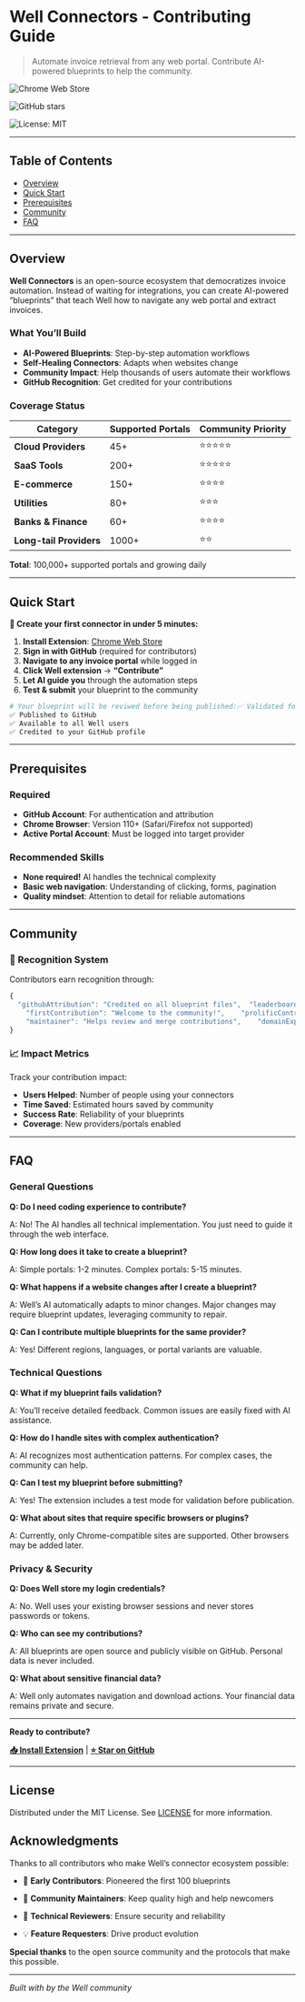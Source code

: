 # Well Connectors - Contributing Guide

> Automate invoice retrieval from any web portal. Contribute AI-powered blueprints to help the community.
> 

![Chrome Web Store](https://img.shields.io/chrome-web-store/v/opeojlhedogedjbonianohhoijlgknna.svg)

![GitHub stars](https://img.shields.io/github/stars/WellApp-ai/Well.svg)

![License: MIT](https://img.shields.io/badge/License-MIT-blue.svg)

---

## Table of Contents

- [Overview](#overview)
- [Quick Start](#quick-start)
- [Prerequisites](#prerequisites)
- [Community](#community)
- [FAQ](#faq)

---

## Overview

**Well Connectors** is an open-source ecosystem that democratizes invoice automation. Instead of waiting for integrations, you can create AI-powered “blueprints” that teach Well how to navigate any web portal and extract invoices.

### What You’ll Build

- **AI-Powered Blueprints**: Step-by-step automation workflows
- **Self-Healing Connectors**: Adapts when websites change
- **Community Impact**: Help thousands of users automate their workflows
- **GitHub Recognition**: Get credited for your contributions

### Coverage Status

| Category | Supported Portals | Community Priority |
| --- | --- | --- |
| **Cloud Providers** | 45+ | ⭐⭐⭐⭐⭐ |
| **SaaS Tools** | 200+ | ⭐⭐⭐⭐⭐ |
| **E-commerce** | 150+ | ⭐⭐⭐⭐ |
| **Utilities** | 80+ | ⭐⭐⭐ |
| **Banks & Finance** | 60+ | ⭐⭐⭐⭐ |
| **Long-tail Providers** | 1000+ | ⭐⭐ |

**Total**: 100,000+ supported portals and growing daily

---

## Quick Start

**🚀 Create your first connector in under 5 minutes:**

1. **Install Extension**: [Chrome Web Store](https://chromewebstore.google.com/detail/well/opeojlhedogedjbonianohhoijlgknna)
2. **Sign in with GitHub** (required for contributors)
3. **Navigate to any invoice portal** while logged in
4. **Click Well extension** → **“Contribute”**
5. **Let AI guide you** through the automation steps
6. **Test & submit** your blueprint to the community

```bash
# Your blueprint will be reviwed before being published:✅ Validated for security
✅ Published to GitHub
✅ Available to all Well users
✅ Credited to your GitHub profile
```

---

## Prerequisites

### Required

- **GitHub Account**: For authentication and attribution
- **Chrome Browser**: Version 110+ (Safari/Firefox not supported)
- **Active Portal Account**: Must be logged into target provider

### Recommended Skills

- **None required!** AI handles the technical complexity
- **Basic web navigation**: Understanding of clicking, forms, pagination
- **Quality mindset**: Attention to detail for reliable automations

---

## Community

### 🌟 Recognition System

Contributors earn recognition through:

```jsx
{
  "githubAttribution": "Credited on all blueprint files",  "leaderboard": "Community contributor rankings",  "badges": {
    "firstContribution": "Welcome to the community!",    "prolificContributor": "10+ successful blueprints",    "qualityChampion": "95%+ success rate maintained",    "communityHelper": "Helps review other contributions"  },  "specialRoles": {
    "maintainer": "Helps review and merge contributions",    "domainExpert": "Specialist in specific provider types",    "mentor": "Guides new contributors"  }
}
```

### 📈 Impact Metrics

Track your contribution impact:

- **Users Helped**: Number of people using your connectors
- **Time Saved**: Estimated hours saved by community
- **Success Rate**: Reliability of your blueprints
- **Coverage**: New providers/portals enabled

---

## FAQ

### General Questions

**Q: Do I need coding experience to contribute?**

A: No! The AI handles all technical implementation. You just need to guide it through the web interface.

**Q: How long does it take to create a blueprint?**

A: Simple portals: 1-2 minutes. Complex portals: 5-15 minutes.

**Q: What happens if a website changes after I create a blueprint?**

A: Well’s AI automatically adapts to minor changes. Major changes may require blueprint updates, leveraging community to repair.

**Q: Can I contribute multiple blueprints for the same provider?**

A: Yes! Different regions, languages, or portal variants are valuable.

### Technical Questions

**Q: What if my blueprint fails validation?**

A: You’ll receive detailed feedback. Common issues are easily fixed with AI assistance.

**Q: How do I handle sites with complex authentication?**

A: AI recognizes most authentication patterns. For complex cases, the community can help.

**Q: Can I test my blueprint before submitting?**

A: Yes! The extension includes a test mode for validation before publication.

**Q: What about sites that require specific browsers or plugins?**

A: Currently, only Chrome-compatible sites are supported. Other browsers may be added later.

### Privacy & Security

**Q: Does Well store my login credentials?**

A: No. Well uses your existing browser sessions and never stores passwords or tokens.

**Q: Who can see my contributions?**

A: All blueprints are open source and publicly visible on GitHub. Personal data is never included.

**Q: What about sensitive financial data?**

A: Well only automates navigation and download actions. Your financial data remains private and secure.

---

**Ready to contribute?**

[**📥 Install Extension**](https://chromewebstore.google.com/detail/well/opeojlhedogedjbonianohhoijlgknna) | [**⭐ Star on GitHub**](https://github.com/WellApp-ai/Well)

---

## License

Distributed under the MIT License. See [LICENSE](LICENSE) for more information.

## Acknowledgments

Thanks to all contributors who make Well’s connector ecosystem possible:
- 🙏 **Early Contributors**: Pioneered the first 100 blueprints
- 🤝 **Community Maintainers**: Keep quality high and help newcomers

- 🔧 **Technical Reviewers**: Ensure security and reliability
- 💡 **Feature Requesters**: Drive product evolution

**Special thanks** to the open source community and the protocols that make this possible.

---

*Built with  by the Well community*
